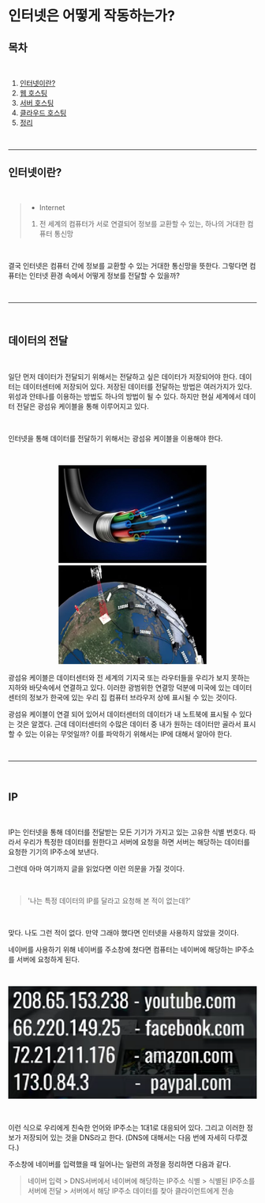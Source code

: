 <br>

# 인터넷은 어떻게 작동하는가?

## 목차

<br>

1. [인터넷이란?](#-인터넷이란-?)
2. [웹 호스팅](#-웹-호스팅)
3. [서버 호스팅](#-서버-호스팅)
4. [클라우드 호스팅](#-클라우트-호스팅)
5. [정리](#-정리-)

<br>

---

## 인터넷이란?

<br>

> - Internet <br>
>
> 1. 전 세계의 컴퓨터가 서로 연결되어 정보를 교환할 수 있는, 하나의 거대한 컴퓨터 통신망

<br>

결국 인터넷은 컴퓨터 간에 정보를 교환할 수 있는 거대한 통신망을 뜻한다.
그렇다면 컴퓨터는 인터넷 환경 속에서 어떻게 정보를 전달할 수 있을까?

<br>

---

<br>

## 데이터의 전달

<br>

<p>일단 먼저 데이터가 전달되기 위해서는 전달하고 싶은 데이터가 저장되어야 한다. 데이터는 데이터센터에 저장되어 있다. 저장된 데이터를 전달하는 방법은 여러가지가 있다. 위성과 안테나를 이용하는 방법도 하나의 방법이 될 수 있다. 하지만 현실 세계에서 데이터 전달은 광섬유 케이블을 통해 이루어지고 있다.</p>

<br>

<p>인터넷을 통해 데이터를 전달하기 위해서는 광섬유 케이블을 이용해야 한다.</p>

<br>

<p align="center">
    <img src="./image/광섬유.png" width=300px height=200px>
    <img src="./image/전세계인터넷.png" width=300px height=200px>
</p>

<p>광섬유 케이블은 데이터센터와 전 세계의 기지국 또는 라우터들을 우리가 보지 못하는 지하와 바닷속에서 연결하고 있다. 이러한 광범위한 연결망 덕분에 미국에 있는 데이터 센터의 정보가 한국에 있는 우리 집 컴퓨터 브라우저 상에 표시될 수 있는 것이다.</p>

<p>광섬유 케이블이 연결 되어 있어서 데이터센터의 데이터가 내 노트북에 표시될 수 있다는 것은 알겠다. 근데 데이터센터의 수많은 데이터 중 내가 원하는 데이터만 골라서 표시할 수 있는 이유는 무엇일까? 이를 파악하기 위해서는 IP에 대해서 알아야 한다.</p>

<br>

---

<br>

## IP

<br>

<p>IP는 인터넷을 통해 데이터를 전달받는 모든 기기가 가지고 있는 고유한 식별 번호다. 따라서 우리가 특정한 데이터를 원한다고 서버에 요청을 하면 서버는 해당하는 데이터를 요청한 기기의 IP주소에 보낸다.</p>

<p>그런데 아마 여기까지 글을 읽었다면 이런 의문을 가질 것이다.</p>

<br>

> '나는 특정 데이터의 IP를 달라고 요청해 본 적이 없는데?'

<br>

<p>맞다. 나도 그런 적이 없다. 만약 그래야 했다면 인터넷을 사용하지 않았을 것이다.</p>
<p>네이버를 사용하기 위해 네이버를 주소창에 쳤다면 컴퓨터는 네이버에 해당하는 IP주소를 서버에 요청하게 된다. </p>

<br>

<p align="center">
    <img src="./image/IP.png">
</p>

<br>

<p>이런 식으로 우리에게 친숙한 언어와 IP주소는 1대1로 대응되어 있다. 그리고 이러한 정보가 저장되어 있는 것을 DNS라고 한다. (DNS에 대해서는 다음 번에 자세히 다루겠다.)</p>

<p>주소창에 네이버를 입력했을 때 일어나는 일련의 과정을 정리하면 다음과 같다.</p>

> 네이버 입력 > DNS서버에서 네이버에 해당하는 IP주소 식별 > 식별된 IP주소를 서버에 전달 > 서버에서 해당 IP주소 데이터를 찾아 클라이언트에게 전송
